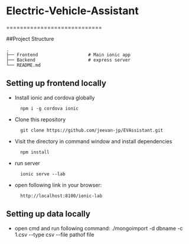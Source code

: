 # Electric-Vehicle-Assistant
============================

##Project Structure 
    
    .
    ├── Frontend                   # Main ionic app
    ├── Backend                    # express server 
    └── README.md 
## Setting up frontend locally

* Install ionic and cordova globally

        npm i -g cordova ionic

* Clone this repository

        git clone https://github.com/jeevan-jp/EVAssistant.git

* Visit the directory in command window and install dependencies

        npm install

* run server

        ionic serve --lab

* open following link in your browser:

        http://localhost:8100/ionic-lab

 ## Setting up data locally 
 * open cmd and run following command:
        ./mongoimport -d dbname -c 1.csv --type csv --file pathof file